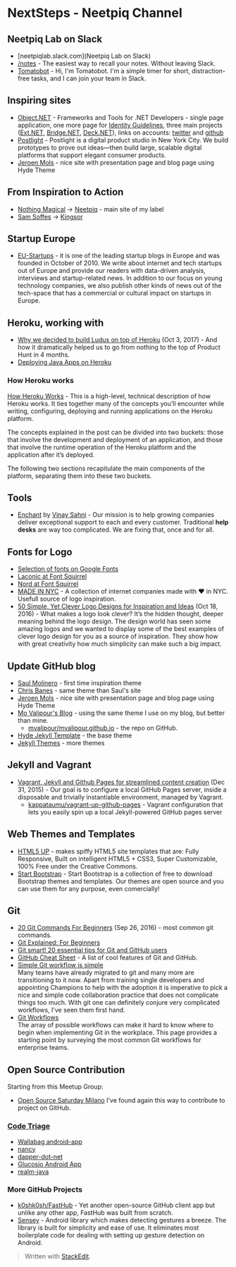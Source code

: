 
# NextSteps - Neetpiq Channel

## Neetpiq Lab on Slack
* [neetpiqlab.slack.com](Neetpiq Lab on Slack)
* [/notes](https://www.slashnotes.com/) - The easiest way to recall your notes. Without leaving Slack.
* [Tomatobot](https://tomatobot.matthewhiggins.me/) - Hi, I'm Tomatobot. I'm a simple timer for short, distraction-free tasks, and I can join your team in Slack.


## Inspiring sites
* [Object.NET](http://object.net/) - Frameworks and Tools for .NET Developers - single page application, one more page for [Identity Guidelines](http://object.net/identity/), three main projects ([Ext.NET](http://ext.net/), [Bridge.NET](http://bridge.net/), [Deck.NET](http://deck.net/)), links on accounts: [twitter](http://twitter.com/objectdotnet/) and [github](https://github.com/objectdotnet/)
* [Postlight](https://postlight.com/) - Postlight is a digital product studio in New York City. We build prototypes to prove out ideas—then build large, scalable digital platforms that support elegant consumer products.
* [Jeroen Mols](http://jeroenmols.com/blog) - nice site with presentation page and blog page using Hyde Theme


## From Inspiration to Action
* [Nothing Magical](http://nothingmagical.com/) -> [Neetpiq](http://www.neetpiq.com) - main site of my label
* [Sam Soffes](https://soff.es/) -> [Kingsor](http://kingsor.github.io/)


## Startup Europe
* [EU-Startups](http://www.eu-startups.com/) - it is one of the leading startup blogs in Europe and was founded in October of 2010. We write about internet and tech startups out of Europe and provide our readers with data-driven analysis, interviews and startup-related news. In addition to our focus on young technology companies, we also publish other kinds of news out of the tech-space that has a commercial or cultural impact on startups in Europe.


## Heroku, working with
* [Why we decided to build Ludus on top of Heroku](https://hackernoon.com/why-we-decided-to-build-ludus-on-top-of-heroku-1e20254c922f) (Oct 3, 2017) - And how it dramatically helped us to go from nothing to the top of Product Hunt in 4 months.
* [Deploying Java Apps on Heroku](https://devcenter.heroku.com/articles/deploying-java)

### How Heroku works
[How Heroku Works](https://devcenter.heroku.com/articles/how-heroku-works) - This is a high-level, technical description of how Heroku works. It ties together many of the concepts you’ll encounter while writing, configuring, deploying and running applications on the Heroku platform.

The concepts explained in the post can be divided into two buckets: those that involve the development and deployment of an application, and those that involve the runtime operation of the Heroku platform and the application after it’s deployed.

The following two sections recapitulate the main components of the platform, separating them into these two buckets.




## Tools
* [Enchant](https://www.enchant.com/) by [Vinay Sahni](http://www.vinaysahni.com/) - Our mission is to help growing companies deliver exceptional support to each and every customer. Traditional **help desks** are way too complicated. We are fixing that, once and for all.


## Fonts for Logo
* [Selection of fonts on Google Fonts](https://fonts.google.com/selection?selection.family=Aldrich|Audiowide|Baloo|Baumans|Keania+One|Nova+Round|Orbitron|Pirata+One|Prosto+One|Rationale|Rum+Raisin|Text+Me+One|Tulpen+One|Yanone+Kaffeesatz)
* [Laconic at Font Squirrel](https://www.fontsquirrel.com/fonts/laconic?filter%5Bclassifications%5D%5B0%5D=display&sort=recent)
* [Nord at Font Squirrel](https://www.fontsquirrel.com/fonts/Nord?filter%5Bclassifications%5D%5B0%5D=display&sort=recent)
* [MADE IN NYC](https://nytm.org/made) - A collection of internet companies made with ♥ in NYC. Usefull source of logo inspiration.
* [50 Simple, Yet Clever Logo Designs for Inspiration and Ideas](http://1stwebdesigner.com/logo-inspiration/) (Oct 18, 2016) - What makes a logo look clever? It’s the hidden thought, deeper meaning behind the logo design. The design world has seen some amazing logos and we wanted to display some of the best examples of clever logo design for you as a source of inspiration. They show how with great creativity how much simplicity can make such a big impact.


## Update GitHub blog

* [Saul Molinero](http://saulmm.github.io/) - first time inspiration theme
* [Chris Banes](https://chris.banes.me/) - same theme than Saul's site
* [Jeroen Mols](http://jeroenmols.com/blog) - nice site with presentation page and blog page using Hyde Theme
* [Mo Valipour's Blog](http://mvalipour.github.io/) - using the same theme I use on my blog, but better than mine.
	* [mvalipour/mvalipour.github.io](https://github.com/mvalipour/mvalipour.github.io) - the repo on GitHub.
* [Hyde Jekyll Template](http://hyde.getpoole.com/) - the base theme
* [Jekyll Themes](http://jekyllthemes.org/) - more themes



## Jekyll and Vagrant
* [Vagrant, Jekyll and Github Pages for streamlined content creation](http://kappataumu.com/articles/vagrant-jekyll-github-pages-streamlined-content-creation.html) (Dec 31, 2015) - Our goal is to configure a local GitHub Pages server, inside a disposable and trivially instantiable environment, managed by Vagrant.
	* [kappataumu/vagrant-up-github-pages](https://github.com/kappataumu/vagrant-up-github-pages) - Vagrant configuration that lets you easily spin up a local Jekyll-powered GitHub pages server


## Web Themes and Templates
* [HTML5 UP](https://html5up.net/) - makes spiffy HTML5 site templates that are: Fully Responsive, Built on intelligent HTML5 + CSS3, Super Customizable, 100% Free under the Creative Commons.
* [Start Bootstrap](https://startbootstrap.com/) - Start Bootstrap is a collection of free to download Bootstrap themes and templates. Our themes are open source and you can use them for any purpose, even comercially!


## Git
* [20 Git Commands For Beginners](http://www.fromdev.com/2016/09/git-commands-cheatsheet.html) (Sep 26, 2016) - most common git commands.
* [Git Explained: For Beginners](http://juristr.com/blog/2013/04/git-explained/)
* [Git smart! 20 essential tips for Git and GitHub users](http://www.infoworld.com/print/239093)
* [GitHub Cheat Sheet](https://github.com/tiimgreen/github-cheat-sheet) - A list of cool features of Git and GitHub.
* [Simple Git workflow is simple](http://blogs.atlassian.com/2014/01/simple-git-workflow-simple/)  
  Many teams have already migrated to git and many more are transitioning to it now. Apart from training single developers and appointing Champions to help with the adoption it is imperative to pick a nice and simple code collaboration practice that does not complicate things too much. With git one can definitely conjure very complicated workflows, I’ve seen them first hand.
* [Git Workflows](https://www.atlassian.com/git/workflows)  
  The array of possible workflows can make it hard to know where to begin when implementing Git in the workplace. This page provides a starting point by surveying the most common Git workflows for enterprise teams.


## Open Source Contribution

Starting from this Meetup Group:

* [Open Source Saturday Milano](https://www.meetup.com/Open-Source-Saturday-Milano/) I've found again this way to contribute to project on GitHub.

### [Code Triage](https://www.codetriage.com/)
* [Wallabag android-app](https://www.codetriage.com/wallabag/android-app)
* [nancy](https://www.codetriage.com/nancyfx/nancy)
* [dapper-dot-net](https://www.codetriage.com/stackexchange/dapper-dot-net)
* [Glucosio Android App](https://www.codetriage.com/glucosio/glucosio-android)
* [realm-java](https://www.codetriage.com/realm/realm-java)

### More GitHub Projects
* [k0shk0sh/FastHub](https://github.com/k0shk0sh/FastHub) - Yet another open-source GitHub client app but unlike any other app, FastHub was built from scratch.
* [Sensey](http://nisrulz.github.io/sensey/) - Android library which makes detecting gestures a breeze. The library is built for simplicity and ease of use. It eliminates most boilerplate code for dealing with setting up gesture detection on Android.




> Written with [StackEdit](https://stackedit.io/).